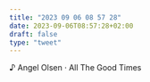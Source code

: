 ```yaml
---
title: "2023 09 06 08 57 28"
date: 2023-09-06T08:57:28+02:00
draft: false
type: "tweet"
---
```


♪ Angel Olsen · All The Good Times

